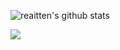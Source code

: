 ![reaitten's github stats](https://github-readme-stats.vercel.app/api?username=reaitten&show_icons=true&theme=dark&count_private=true)

<a href="https://t.me/orsixtyone">
  <img src="https://img.shields.io/badge/@orsixtyone-blue?style=social&logo=Telegram&theme=dark"/></a>
  

<!-- BLOG-POST-LIST:START -->
<!-- BLOG-POST-LIST:END -->
